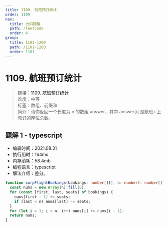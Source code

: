 ```yaml
---
title: 1109. 航班预订统计
order: 1109
nav:
  title: 力扣题解
  path: /leetcode
  order: 4
group:
  title: 1101-1200
  path: /1101-1200
  order: 1101
---
```


# 1109. 航班预订统计

> 链接：[1109. 航班预订统计](https://leetcode-cn.com/problems/corporate-flight-bookings/)  
> 难度：中等  
> 标签：数组、前缀和  
> 简介：请你返回一个长度为 n 的数组 answer，其中 answer[i] 是航班 i 上预订的座位总数。

## 题解 1 - typescript

- 编辑时间：2021.08.31
- 执行用时：164ms
- 内存消耗：58.4mb
- 编程语言：typescript
- 解法介绍：差分。

```typescript
function corpFlightBookings(bookings: number[][], n: number): number[] {
  const nums = new Array(n).fill(0);
  for (const [first, last, seats] of bookings) {
    nums[first - 1] += seats;
    if (last < n) nums[last] -= seats;
  }
  for (let i = 1; i < n; i++) nums[i] += nums[i - 1];
  return nums;
}
```
